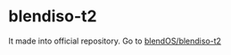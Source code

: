 # blendiso-t2
It made into official repository. Go to [blendOS/blendiso-t2](https://github.com/blendOS/blendiso-t2)
